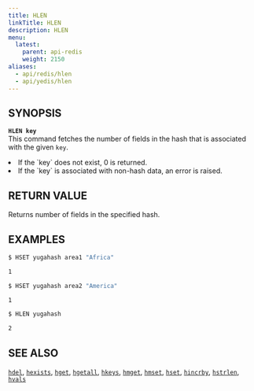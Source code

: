 ```yaml
---
title: HLEN
linkTitle: HLEN
description: HLEN
menu:
  latest:
    parent: api-redis
    weight: 2150
aliases:
  - api/redis/hlen
  - api/yedis/hlen
---
```


## SYNOPSIS
<b>`HLEN key`</b><br>
This command fetches the number of fields in the hash that is associated with the given `key`.
<li>If the `key` does not exist, 0 is returned.</li>
<li>If the `key` is associated with non-hash data, an error is raised.</li>

## RETURN VALUE
Returns number of fields in the specified hash.

## EXAMPLES
```{.sh .copy .separator-dollar}
$ HSET yugahash area1 "Africa"
```
```sh
1
```
```{.sh .copy .separator-dollar}
$ HSET yugahash area2 "America"
```
```sh
1
```
```{.sh .copy .separator-dollar}
$ HLEN yugahash
```
```sh
2
```

## SEE ALSO
[`hdel`](../hdel/), [`hexists`](../hexists/), [`hget`](../hget/), [`hgetall`](../hgetall/), [`hkeys`](../hkeys/), [`hmget`](../hmget/), [`hmset`](../hmset/), [`hset`](../hset/), [`hincrby`](../hincrby/), [`hstrlen`](../hstrlen/), [`hvals`](../hvals/)
